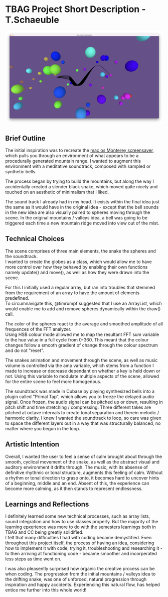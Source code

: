 # TBAG Project Short Description - T.Schaeuble

![[Screenshot]](./images/screenshot.png)

## Brief Outline
The initial inspiration was to recreate the [mac os Monterey screensaver](https://www.youtube.com/watch?v=3bPehWD94lk), which pulls you through an environment of what appears to be a procedurally generated mountain range.
I wanted to augment this environment with a meditative soundtrack, composed with sampled or synthetic bells.

The process began by trying to build the mountains, but along the way I accidentally created a slender black snake, which moved quite nicely and touched on an aesthetic of minimalism that I liked. 

The sound track I already had in my head. It exists within the final idea just the same as it would have in the original idea - except that the bell sounds in the new idea are also visually paired to spheres moving through the scene. In the original mountains / valleys idea, a bell was going to be triggered each time a new mountain ridge moved into view out of the mist. 


## Technical Choices

The scene comprises of three main elements, the snake the spheres and the soundtrack.  
I wanted to create the globes as a class, which would allow me to have more control over how they behaved by enabling their own functions namely update() and move(), as well as how they were drawn into the scene.

For this I initially used a regular array, but ran into troubles that stemmed from the requirement of an array to have the amount of elements predefined.   
To circumnavigate this, @timrumpf suggested that I use an ArrayList, which would enable me to add and remove spheres dynamically within the draw() call. 

The color of the spheres react to the average and smoothed amplitude of all frequences of the FFT analyzer.   
Using HSB colour mode allowed me to map the resultant FFT sum variable to the hue value in a full cycle from 0-360. This meant that the colour changes follow a smooth gradient of change through the colour spectrum and do not "reset". 

The snakes animation and movement through the scene, as well as music volume is controlled via the amp variable, which stems from a function I made to increase or decrease dependant on whether a key is held down or not. Using this variable to modulate multiple aspects of the scene, allowed for the entire scene to feel more homogenous. 

The soundtrack was made in Cubase by playing synthesized bells into a plugin called "Primal Tap", which allows you to freeze the delayed audio signal. Once frozen, the audio signal can be pitched up or down, resulting in pitch shift and time stretching / compressing. Three different takes are pitched at octave intervals to create tonal separation and therein melodic / harmonic clarity. I knew I wanted the soundtrack to loop, so care was given to space the different layers out in a way that was structurally balanced, no matter where you begun in the loop.


## Artistic Intention

Overall, I wanted the user to feel a sense of calm brought about through the smooth, cyclical movement of the snake, as well as the abstract visual and auditory environment it drifts through. 
The music, with its absense of definitive rhythmic or tonal structure, augments this feeling of calm. Without a rhythm or tonal direction to grasp onto, it becomes hard to uncover hints of a beginning, middle and an end. Absent of this, the experience can become more calming, as it then stands to represent endlessness. 


## Learnings and Reflections

I definitely learned some new technical processes, such as array lists, sound integration and how to use classes properly. But the majority of the learning epxerience was more to do with the semesters learnings both in TBAG and CC being greatly solidified.  
I felt that many difficulties I had with coding became demystified. Even throughout this project itself, the process of having an idea, considering how to implement it with code, trying it, troubleshooting and researching it - to then arriving at functioning code - became smoother and incorperated less steps as time went on.

I was also pleasently surprised how organic the creative process can be when coding. The progression from the initial mountains / valleys idea to the drifting snake, was one of unforced, natural progression through inspiration and happy accidents. Experiencing this natural flow, has helped entice me further into this whole world!
